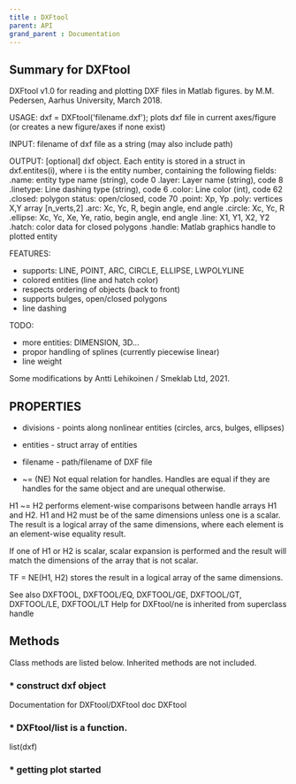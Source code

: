 ```yaml
---
title : DXFtool
parent: API
grand_parent : Documentation
---
```

## Summary for DXFtool
DXFtool v1.0 for reading and plotting DXF files in Matlab figures.
by M.M. Pedersen, Aarhus University, March 2018.

USAGE:    dxf = DXFtool('filename.dxf');
plots dxf file in current axes/figure
(or creates a new figure/axes if none exist)

INPUT:    filename of dxf file as a string (may also include path)

OUTPUT:   [optional] dxf object. Each entity is stored in a struct
in dxf.entites(i), where i is the entity number,
containing the following fields:
.name:      entity type name (string), code 0
.layer:     Layer name (string), code 8
.linetype:  Line dashing type (string), code 6
.color:     Line color (int), code 62
.closed:    polygon status: open/closed, code 70
.point:     Xp, Yp
.poly:      vertices X,Y array [n_verts,2]
.arc:       Xc, Yc, R, begin angle, end angle
.circle:    Xc, Yc, R
.ellipse:   Xc, Yc, Xe, Ye, ratio, begin angle, end angle
.line:      X1, Y1, X2, Y2
.hatch:     color data for closed polygons
.handle:    Matlab graphics handle to plotted entity

FEATURES:
- supports: LINE, POINT, ARC, CIRCLE, ELLIPSE, LWPOLYLINE
- colored entities (line and hatch color)
- respects ordering of objects (back to front)
- supports bulges, open/closed polygons
- line dashing

TODO:
- more entities: DIMENSION, 3D...
- propor handling of splines (currently piecewise linear)
- line weight


Some modifications by Antti Lehikoinen / Smeklab Ltd, 2021.
## PROPERTIES
* divisions -  points along nonlinear entities (circles, arcs, bulges, ellipses)

* entities -  struct array of entities

* filename -  path/filename of DXF file

* ~= (NE)   Not equal relation for handles.
Handles are equal if they are handles for the same object and are
unequal otherwise.

H1 ~= H2 performs element-wise comparisons between handle arrays H1
and H2.  H1 and H2 must be of the same dimensions unless one is a
scalar.  The result is a logical array of the same dimensions, where
each element is an element-wise equality result.

If one of H1 or H2 is scalar, scalar expansion is performed and the
result will match the dimensions of the array that is not scalar.

TF = NE(H1, H2) stores the result in a logical array of the same
dimensions.

See also DXFTOOL, DXFTOOL/EQ, DXFTOOL/GE, DXFTOOL/GT, DXFTOOL/LE, DXFTOOL/LT
Help for DXFtool/ne is inherited from superclass handle

## Methods
Class methods are listed below. Inherited methods are not included.
### * construct dxf object
Documentation for DXFtool/DXFtool
doc DXFtool

### * DXFtool/list is a function.
list(dxf)

### * getting **plot** started

